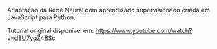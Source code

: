 Adaptação da Rede Neural com aprendizado supervisionado criada em JavaScript para Python.


Tutorial original disponível em: https://www.youtube.com/watch?v=d8U7ygZ48Sc


